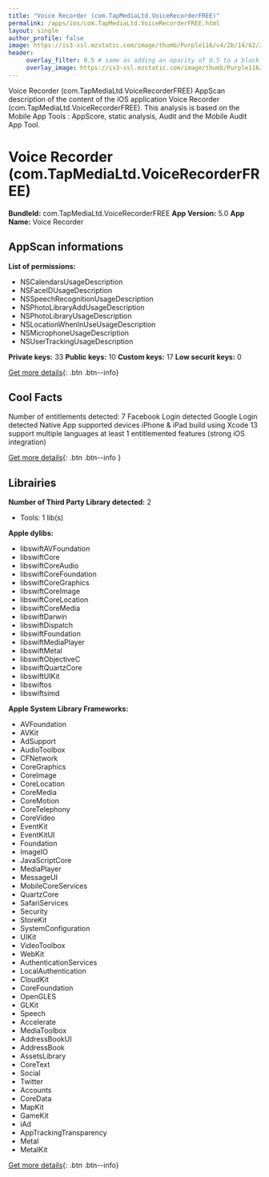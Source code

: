 ```yaml
---
title: "Voice Recorder (com.TapMediaLtd.VoiceRecorderFREE)"
permalink: /apps/ios/com.TapMediaLtd.VoiceRecorderFREE.html
layout: single
author_profile: false
image: https://is3-ssl.mzstatic.com/image/thumb/Purple116/v4/2b/14/62/2b14624f-f79f-09e5-7d16-61ab8728a30d/AppIcon-0-0-1x_U007emarketing-0-0-0-4-0-0-sRGB-0-0-0-GLES2_U002c0-512MB-85-220-0-0.png/512x512bb.jpg
header: 
     overlay_filter: 0.5 # same as adding an opacity of 0.5 to a black background
     overlay_image: https://is3-ssl.mzstatic.com/image/thumb/Purple116/v4/2b/14/62/2b14624f-f79f-09e5-7d16-61ab8728a30d/AppIcon-0-0-1x_U007emarketing-0-0-0-4-0-0-sRGB-0-0-0-GLES2_U002c0-512MB-85-220-0-0.png/512x512bb.jpg
---
```

Voice Recorder (com.TapMediaLtd.VoiceRecorderFREE) AppScan description of the content of the iOS application Voice Recorder (com.TapMediaLtd.VoiceRecorderFREE). This analysis is based on the Mobile App Tools : AppScore, static analysis, Audit and the Mobile Audit App Tool.

# Voice Recorder (com.TapMediaLtd.VoiceRecorderFREE)

**BundleId:** com.TapMediaLtd.VoiceRecorderFREE
**App Version:** 5.0
**App Name:** Voice Recorder


## AppScan informations 

**List of permissions:** 
- NSCalendarsUsageDescription
- NSFaceIDUsageDescription
- NSSpeechRecognitionUsageDescription
- NSPhotoLibraryAddUsageDescription
- NSPhotoLibraryUsageDescription
- NSLocationWhenInUseUsageDescription
- NSMicrophoneUsageDescription
- NSUserTrackingUsageDescription
  
  
**Private keys:** 33
**Public keys:** 10
**Custom keys:** 17
**Low securit keys:** 0
  
[Get more details](/pricing.html){: .btn .btn--info}

## Cool Facts

Number of entitlements detected: 7
Facebook Login detected
Google Login detected
Native App
supported devices iPhone & iPad
build using Xcode 13
support multiple languages
at least 1 entitlemented features (strong iOS integration)
  
[Get more details](/pricing.html){: .btn .btn--info }

## Librairies 
**Number of Third Party Library detected:** 2
- Tools: 1 lib(s)


**Apple dylibs:**
- libswiftAVFoundation
- libswiftCore
- libswiftCoreAudio
- libswiftCoreFoundation
- libswiftCoreGraphics
- libswiftCoreImage
- libswiftCoreLocation
- libswiftCoreMedia
- libswiftDarwin
- libswiftDispatch
- libswiftFoundation
- libswiftMediaPlayer
- libswiftMetal
- libswiftObjectiveC
- libswiftQuartzCore
- libswiftUIKit
- libswiftos
- libswiftsimd


**Apple System Library Frameworks:**
- AVFoundation
- AVKit
- AdSupport
- AudioToolbox
- CFNetwork
- CoreGraphics
- CoreImage
- CoreLocation
- CoreMedia
- CoreMotion
- CoreTelephony
- CoreVideo
- EventKit
- EventKitUI
- Foundation
- ImageIO
- JavaScriptCore
- MediaPlayer
- MessageUI
- MobileCoreServices
- QuartzCore
- SafariServices
- Security
- StoreKit
- SystemConfiguration
- UIKit
- VideoToolbox
- WebKit
- AuthenticationServices
- LocalAuthentication
- CloudKit
- CoreFoundation
- OpenGLES
- GLKit
- Speech
- Accelerate
- MediaToolbox
- AddressBookUI
- AddressBook
- AssetsLibrary
- CoreText
- Social
- Twitter
- Accounts
- CoreData
- MapKit
- GameKit
- iAd
- AppTrackingTransparency
- Metal
- MetalKit


  
[Get more details](/pricing.html){: .btn .btn--info}

